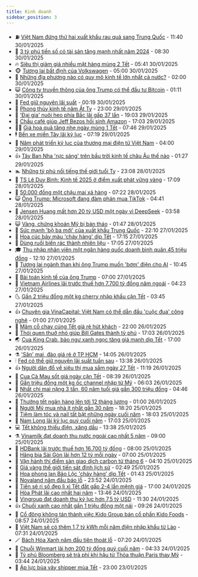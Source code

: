 ```yaml
---
title: Kinh doanh
sidebar_position: 3
---
```


<!-- vnexpress-kinh-doanh:START -->
- ⛽️ [Việt Nam đứng thứ hai xuất khẩu rau quả sang Trung Quốc](https://vnexpress.net/viet-nam-dung-thu-hai-xuat-khau-rau-qua-sang-trung-quoc-4844399.html) - 11:40 30/01/2025
- 🐲 [3 tỷ phú tiền số có tài sản tăng mạnh nhất năm 2024](https://vnexpress.net/3-ty-phu-tien-so-co-tai-san-tang-manh-nhat-nam-2024-4844353.html) - 08:30 30/01/2025
- 🔥 [Siêu thị giảm giá nhiều mặt hàng mùng 2 Tết](https://vnexpress.net/sieu-thi-giam-gia-nhieu-mat-hang-mung-2-tet-4844413.html) - 05:41 30/01/2025
- 🐵 [Tương lai bất định của Volkswagen](https://vnexpress.net/tuong-lai-bat-dinh-cua-volkswagen-4842874.html) - 05:00 30/01/2025
- 🦅 [Những địa phương nào có quy mô kinh tế lớn nhất cả nước?](https://vnexpress.net/nhung-dia-phuong-nao-co-quy-mo-kinh-te-lon-nhat-ca-nuoc-4843288.html) - 02:00 30/01/2025
- 😺 [Công ty truyền thông của ông Trump có thể đầu tư Bitcoin](https://vnexpress.net/cong-ty-truyen-thong-cua-ong-trump-co-the-dau-tu-bitcoin-4844347.html) - 01:11 30/01/2025
- 🤩 [Fed giữ nguyên lãi suất](https://vnexpress.net/fed-giu-nguyen-lai-suat-4844341.html) - 00:19 30/01/2025
- 🌮 [Phong thủy kinh tế năm Ất Tỵ](https://vnexpress.net/phong-thuy-kinh-te-nam-at-ty-4842969.html) - 23:00 29/01/2025
- 🧰 [&#39;Đại gia&#39; nuôi heo phía Bắc lãi gấp 37 lần](https://vnexpress.net/dai-gia-nuoi-heo-phia-bac-lai-gap-37-lan-4844268.html) - 19:03 29/01/2025
- 🤔 [Chầu café giúp Jeff Bezos hồi sinh Amazon](https://vnexpress.net/chau-cafe-giup-jeff-bezos-hoi-sinh-amazon-4841744.html) - 17:03 29/01/2025
- 🧑‍💻 [Giá hoa quả tăng nhẹ ngày mùng 1 Tết](https://vnexpress.net/gia-hoa-qua-tang-nhe-ngay-mung-1-tet-4844206.html) - 07:46 29/01/2025
- 🕴 [Bến xe miền Tây lãi kỷ lục](https://vnexpress.net/ben-xe-mien-tay-lai-ky-luc-4844231.html) - 07:19 29/01/2025
- 🦩 [Năm phát triển kỷ lục của thương mại điện tử Việt Nam](https://vnexpress.net/nam-phat-trien-ky-luc-cua-thuong-mai-dien-tu-viet-nam-4843013.html) - 04:00 29/01/2025
- 👍 [Tây Ban Nha &#39;rực sáng&#39; trên bầu trời kinh tế châu Âu thế nào](https://vnexpress.net/tay-ban-nha-ruc-sang-tren-bau-troi-kinh-te-chau-au-the-nao-4842798.html) - 01:27 29/01/2025
- 🏊 [Những tỷ phú nổi tiếng thế giới tuổi Tỵ](https://vnexpress.net/nhung-ty-phu-noi-tieng-the-gioi-tuoi-ty-4838722.html) - 23:08 28/01/2025
- 🤡 [TS Lê Duy Bình: Kinh tế 2025 ở điểm xuất phát vững vàng](https://vnexpress.net/ts-le-duy-binh-kinh-te-2025-o-diem-xuat-phat-vung-vang-4842553.html) - 17:09 28/01/2025
- 👀 [50.000 đồng một chậu mai xả hàng](https://vnexpress.net/50-000-dong-mot-chau-mai-xa-hang-4843991.html) - 07:22 28/01/2025
- 😺 [Ông Trump: Microsoft đang đàm phán mua TikTok](https://vnexpress.net/ong-trump-microsoft-dang-dam-phan-mua-tiktok-4843972.html) - 04:41 28/01/2025
- 🦣 [Jensen Huang mất hơn 20 tỷ USD một ngày vì DeepSeek](https://vnexpress.net/jensen-huang-mat-hon-20-ty-usd-mot-ngay-vi-deepseek-4843931.html) - 03:58 28/01/2025
- 😺 [Vàng, chứng khoán Mỹ bị bán tháo](https://vnexpress.net/vang-chung-khoan-my-bi-ban-thao-4843926.html) - 01:47 28/01/2025
- 💼 [Sức mạnh &#39;bộ ba mới&#39; của xuất khẩu Trung Quốc](https://vnexpress.net/suc-manh-bo-ba-moi-cua-xuat-khau-trung-quoc-4842974.html) - 22:10 27/01/2025
- 🤗 [Hoa cúc bảy màu &#39;cháy hàng&#39; dịp Tết](https://vnexpress.net/hoa-cuc-bay-mau-chay-hang-dip-tet-4843853.html) - 17:15 27/01/2025
- 👀 [Dùng ruồi biến rác thành nhiên liệu](https://vnexpress.net/dung-ruoi-bien-rac-thanh-nhien-lieu-4843004.html) - 17:05 27/01/2025
- 🎓 [Thu nhập nhân viên một ngân hàng quốc doanh bình quân 45 triệu đồng](https://vnexpress.net/thu-nhap-binh-quan-cua-nhan-su-mot-ngan-hang-quoc-doanh-dat-45-trieu-dong-4843816.html) - 12:10 27/01/2025
- 🗽 [Tương lai ngành than khi ông Trump muốn &#39;bơm&#39; điện cho AI](https://vnexpress.net/tuong-lai-nganh-than-khi-ong-trump-muon-bom-dien-cho-ai-4843836.html) - 10:45 27/01/2025
- 🚀 [Bài toán kinh tế của ông Trump](https://vnexpress.net/bai-toan-kinh-te-cua-ong-trump-4843202.html) - 07:00 27/01/2025
- 🤗 [Vietnam Airlines lãi trước thuế hơn 7.700 tỷ đồng năm ngoái](https://vnexpress.net/vietnam-airlines-lai-truoc-thue-hon-7-700-ty-dong-nam-ngoai-4843752.html) - 04:23 27/01/2025
- 🌜 [Gần 2 triệu đồng một kg cherry nhập khẩu cận Tết](https://vnexpress.net/gan-2-trieu-dong-mot-kg-cherry-nhap-khau-can-tet-4843529.html) - 03:45 27/01/2025
- 👍 [Chuyên gia VinaCapital: Việt Nam có thể dẫn đầu &#39;cuộc đua&#39; công nghệ](https://vnexpress.net/chuyen-gia-vinacapital-viet-nam-co-the-dan-dau-cuoc-dua-cong-nghe-4842123.html) - 01:00 27/01/2025
- 🤖 [Mâm cỗ chay cúng Tết giá rẻ hút khách](https://vnexpress.net/mam-co-chay-cung-tet-gia-re-hut-khach-4843498.html) - 22:00 26/01/2025
- 🫣 [Thói quen thuở nhỏ giúp Bill Gates thành tỷ phú](https://vnexpress.net/thoi-quen-thuo-nho-giup-bill-gates-thanh-ty-phu-4843212.html) - 17:03 26/01/2025
- 🌏 [Cua King Crab, bào ngư xanh ngọc tăng giá mạnh dịp Tết](https://vnexpress.net/cua-king-crab-bao-ngu-xanh-ngoc-tang-gia-manh-dip-tet-4843416.html) - 17:00 26/01/2025
- ⚗️ [&#39;Săn&#39; mai, đào giá rẻ ở TP HCM](https://vnexpress.net/san-mai-dao-gia-re-o-tp-hcm-4843624.html) - 14:05 26/01/2025
- 🕯 [Fed có thể giữ nguyên lãi suất tuần sau](https://vnexpress.net/fed-co-the-giu-nguyen-lai-suat-tuan-sau-4843632.html) - 13:38 26/01/2025
- 👍 [Người dân đổ về siêu thị mua sắm ngày 27 Tết](https://vnexpress.net/nguoi-dan-do-ve-sieu-thi-mua-sam-ngay-27-tet-4843566.html) - 11:19 26/01/2025
- 🤠 [Cua Cà Mau sốt giá ngày cận Tết](https://vnexpress.net/cua-ca-mau-sot-gia-ngay-can-tet-4843563.html) - 08:39 26/01/2025
- 🌊 [Gần triệu đồng một kg ốc channel nhập từ Mỹ](https://vnexpress.net/gan-trieu-dong-mot-kg-oc-channel-nhap-tu-my-4842956.html) - 06:03 26/01/2025
- 🌈 [Nhất chi mai nặng 3 tấn, 60 năm tuổi giá gần 300 triệu đồng](https://vnexpress.net/nhat-chi-mai-nang-3-tan-60-nam-tuoi-gia-gan-300-trieu-dong-4837287.html) - 04:46 26/01/2025
- 🥳 [Thưởng tết ngân hàng lên tới 12 tháng lương](https://vnexpress.net/thuong-tet-ngan-hang-len-toi-12-thang-luong-4843107.html) - 01:00 26/01/2025
- 🐻 [Người Mỹ mua nhà ít nhất gần 30 năm](https://vnexpress.net/nguoi-my-mua-nha-it-nhat-gan-30-nam-4843214.html) - 18:20 25/01/2025
- 💫 [Tiệm làm tóc và nail tất bật những ngày cuối năm](https://vnexpress.net/tiem-lam-toc-va-nail-tat-bat-nhung-ngay-cuoi-nam-4843328.html) - 18:03 25/01/2025
- 🤩 [Nam Long lãi kỷ lục quý cuối năm](https://vnexpress.net/nam-long-lai-ky-luc-quy-cuoi-nam-4843241.html) - 17:03 25/01/2025
- 💻 [Tết không thiếu điện, xăng dầu](https://vnexpress.net/tet-khong-thieu-dien-xang-dau-4843280.html) - 13:38 25/01/2025
- ⚗️ [Vinamilk đạt doanh thu nước ngoài cao nhất 5 năm](https://vnexpress.net/vinamilk-dat-doanh-thu-nuoc-ngoai-cao-nhat-5-nam-4843261.html) - 09:00 25/01/2025
- 🌈 [HDBank lãi trước thuế hơn 16.700 tỷ đồng](https://vnexpress.net/hdbank-lai-truoc-thue-hon-16-700-ty-dong-4843234.html) - 08:00 25/01/2025
- 🌝 [Hãng bia Sài Gòn lãi hơn 12 tỷ mỗi ngày](https://vnexpress.net/hang-bia-sai-gon-lai-hon-12-ty-moi-ngay-4843178.html) - 07:00 25/01/2025
- 🥸 [Vận hành thí điểm sàn giao dịch carbon từ tháng 6](https://vnexpress.net/van-hanh-thi-diem-san-giao-dich-carbon-tu-thang-6-4843183.html) - 04:10 25/01/2025
- 🦆 [Giá vàng thế giới tiến sát đỉnh lịch sử](https://vnexpress.net/gia-vang-the-gioi-tien-sat-dinh-lich-su-4843136.html) - 02:49 25/01/2025
- 🌋 [Hoa phong lan Bảo Lộc &#39;cháy hàng&#39; dịp Tết](https://vnexpress.net/hoa-phong-lan-bao-loc-chay-hang-dip-tet-4842679.html) - 01:43 25/01/2025
- 🦍 [Novaland năm đầu báo lỗ](https://vnexpress.net/novaland-nam-dau-bao-lo-4843072.html) - 23:52 24/01/2025
- 🤔 [Tiền sê ri số đẹp lì xì Tết đắt gấp 2-4 lần mệnh giá](https://vnexpress.net/tien-se-ri-so-dep-li-xi-tet-dat-gap-2-4-lan-menh-gia-4838679.html) - 17:00 24/01/2025
- 🧰 [Hòa Phát lãi cao nhất hai năm](https://vnexpress.net/hoa-phat-lai-cao-nhat-hai-nam-4843032.html) - 13:46 24/01/2025
- 🌝 [Vingroup đạt doanh thu kỷ lục hơn 7,5 tỷ USD](https://vnexpress.net/vingroup-dat-doanh-thu-ky-luc-hon-7-5-ty-usd-4842985.html) - 11:30 24/01/2025
- 👍 [Chuối xanh cao nhất gần 1 triệu đồng một nải](https://vnexpress.net/chuoi-xanh-cao-nhat-gan-1-trieu-dong-mot-nai-4842961.html) - 09:26 24/01/2025
- 🗽 [Cổ đông không tán thành việc Kido Group bán cổ phần Kido Foods](https://vnexpress.net/co-dong-khong-tan-thanh-viec-kido-group-ban-co-phan-kido-foods-4842843.html) - 08:57 24/01/2025
- 🐎 [Việt Nam sẽ có thêm 1,7 tỷ kWh mỗi năm điện nhập khẩu từ Lào](https://vnexpress.net/viet-nam-se-co-them-1-7-ty-kwh-moi-nam-dien-nhap-khau-tu-lao-4842821.html) - 07:31 24/01/2025
- 🪄 [Bách Hóa Xanh năm đầu tiên thoát lỗ](https://vnexpress.net/bach-hoa-xanh-nam-dau-tien-thoat-lo-4842872.html) - 07:20 24/01/2025
- 🎊 [Chuỗi Winmart lãi hơn 200 tỷ đồng quý cuối năm](https://vnexpress.net/chuoi-winmart-lai-hon-200-ty-dong-quy-cuoi-nam-4842795.html) - 04:33 24/01/2025
- 🗽 [Tỷ phú Bloomberg sẽ trả phí khí hậu từ Thỏa thuận Paris thay Mỹ](https://vnexpress.net/ty-phu-bloomberg-se-tra-phi-khi-hau-tu-thoa-thuan-paris-thay-my-4842802.html) - 03:44 24/01/2025
- 🦩 [Áp lực bủa vây shipper mùa Tết](https://vnexpress.net/ap-luc-bua-vay-shipper-mua-tet-4842005.html) - 23:00 23/01/2025<!-- vnexpress-kinh-doanh:END -->
